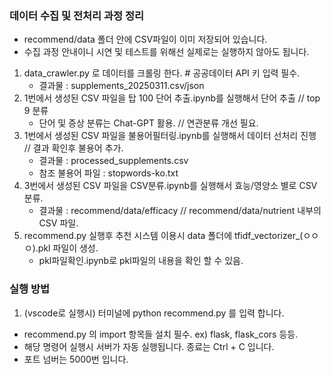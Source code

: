 ### 데이터 수집 및 전처리 과정 정리 

  - recommend/data 폴더 안에 CSV파일이 이미 저장되어 있습니다.
  - 수집 과정 안내이니 시연 및 테스트를 위해선 실제로는 실행하지 않아도 됩니다.

1. data_crawler.py 로 데이터를 크롤링 한다.  # 공공데이터 API 키 입력 필수.
    - 결과물 : supplements_20250311.csv/json
2. 1번에서 생성된 CSV 파일을 탑 100 단어 추출.ipynb를 실행해서 단어 추출 // top 9 분류
    - 단어 및 증상 분류는 Chat-GPT 활용.  // 연관분류 개선 필요.
3. 1번에서 생성된 CSV 파일을 불용어필터링.ipynb를 실행해서 데이터 선처리 진행 // 결과 확인후 불용어 추가.
    - 결과물 : processed_supplements.csv 
    - 참조 불용어 파일 : stopwords-ko.txt
4. 3번에서 생성된 CSV 파일을 CSV분류.ipynb를 실행해서 효능/영양소 별로 CSV 분류.
    - 결과물 : recommend/data/efficacy // recommend/data/nutrient 내부의 CSV 파일.
5. recommend.py 실행후 추천 시스템 이용시 data 폴더에 tfidf_vectorizer_(ㅇㅇㅇ).pkl 파일이 생성.
    - pkl파일확인.ipynb로 pkl파일의 내용을 확인 할 수 있음.

### 실행 방법 

1. (vscode로 실행시) 터미널에 python recommend.py 를 입력 합니다.
  - recommend.py 의 import 항목들 설치 필수.  ex) flask, flask_cors 등등.  
  - 해당 명령어 실행시 서버가 자동 실행됩니다. 종료는 Ctrl + C 입니다.
  - 포트 넘버는 5000번 입니다.

